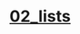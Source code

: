 # [02_lists](https://colab.research.google.com/drive/1uXvFpGnMb8a8gZIIs1ktnNe2LdiqDq1S?authuser=1#scrollTo=wM6XcYvLPFi1)

